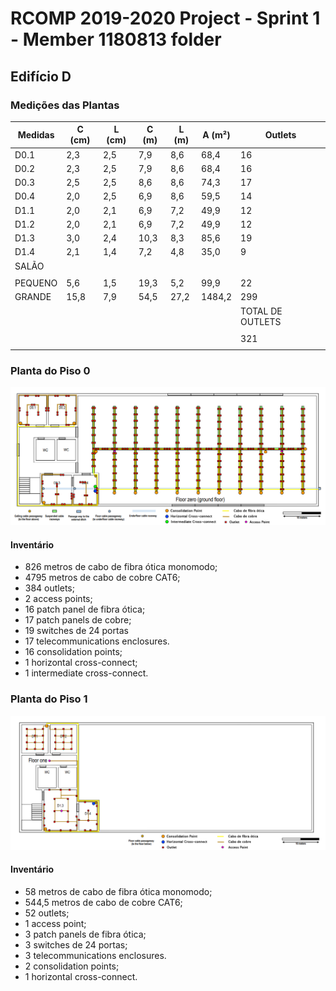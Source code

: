 RCOMP 2019-2020 Project - Sprint 1 - Member 1180813 folder
===========================================
## Edifício D

### Medições das Plantas
| Medidas | C (cm) | L (cm) | C (m) | L (m) | A (m²)           | Outlets |
|---------|---------|---------|--------|--------|------------------|---------|
| D0.1    | 2,3     | 2,5     | 7,9    | 8,6    | 68,4             | 16      |
| D0.2    | 2,3     | 2,5     | 7,9    | 8,6    | 68,4             | 16      |
| D0.3    | 2,5     | 2,5     | 8,6    | 8,6    | 74,3             | 17      |
| D0.4    | 2,0     | 2,5     | 6,9    | 8,6    | 59,5             | 14      |
| D1.1    | 2,0     | 2,1     | 6,9    | 7,2    | 49,9             | 12      |
| D1.2    | 2,0     | 2,1     | 6,9    | 7,2    | 49,9             | 12      |
| D1.3    | 3,0     | 2,4     | 10,3   | 8,3    | 85,6             | 19      |
| D1.4    | 2,1     | 1,4     | 7,2    | 4,8    | 35,0             | 9       |
| SALÃO   |         |         |        |        |                  |         |
|         |         |         |        |        |                  |         |
| PEQUENO | 5,6     | 1,5     | 19,3   | 5,2    | 99,9             | 22      |
| GRANDE  | 15,8    | 7,9     | 54,5   | 27,2   | 1484,2           | 299     |
|         |         |         |        |        |        | TOTAL DE OUTLETS |
|         |         |         |        |        |                  |         |
|         |         |         |        |        |          |321        |
|         |         |         |        |        |                  |         |

### Planta do Piso 0
![Planta Piso 0](planta_piso0.PNG)

#### Inventário
- 826 metros de cabo de fibra ótica monomodo;
- 4795 metros de cabo de cobre CAT6;
- 384 outlets;
- 2 access points;
- 16 patch panel de fibra ótica;
- 17 patch panels de cobre;
- 19 switches de 24 portas
- 17 telecommunications enclosures.
- 16 consolidation points;
- 1 horizontal cross-connect;
- 1 intermediate cross-connect.

### Planta do Piso 1
![Planta Piso 1](planta_piso1.PNG)

#### Inventário
- 58 metros de cabo de fibra ótica monomodo;
- 544,5 metros de cabo de cobre CAT6;
- 52 outlets;
- 1 access point;
- 3 patch panels de fibra ótica;
- 3 switches de 24 portas;
- 3 telecommunications enclosures.
- 2 consolidation points;
- 1 horizontal cross-connect.
